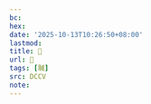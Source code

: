 ```yaml
---
bc:
hex:
date: '2025-10-13T10:26:50+08:00'
lastmod:
title: 􃲯
url: 􃲯
tags: [聝]
src: DCCV
note:
---
```

